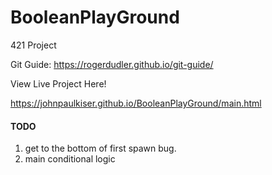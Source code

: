 # BooleanPlayGround
421 Project

Git Guide:
https://rogerdudler.github.io/git-guide/

View Live Project Here!

https://johnpaulkiser.github.io/BooleanPlayGround/main.html


#### TODO ###

1. get to the bottom of first spawn bug.
2. main conditional logic

